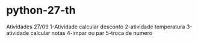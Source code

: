 # python-27-th
Atividades 27/09
1-Atividade calcular desconto
2-atividade temperatura
3-atividade calcular notas
4-impar ou par
5-troca de numero
